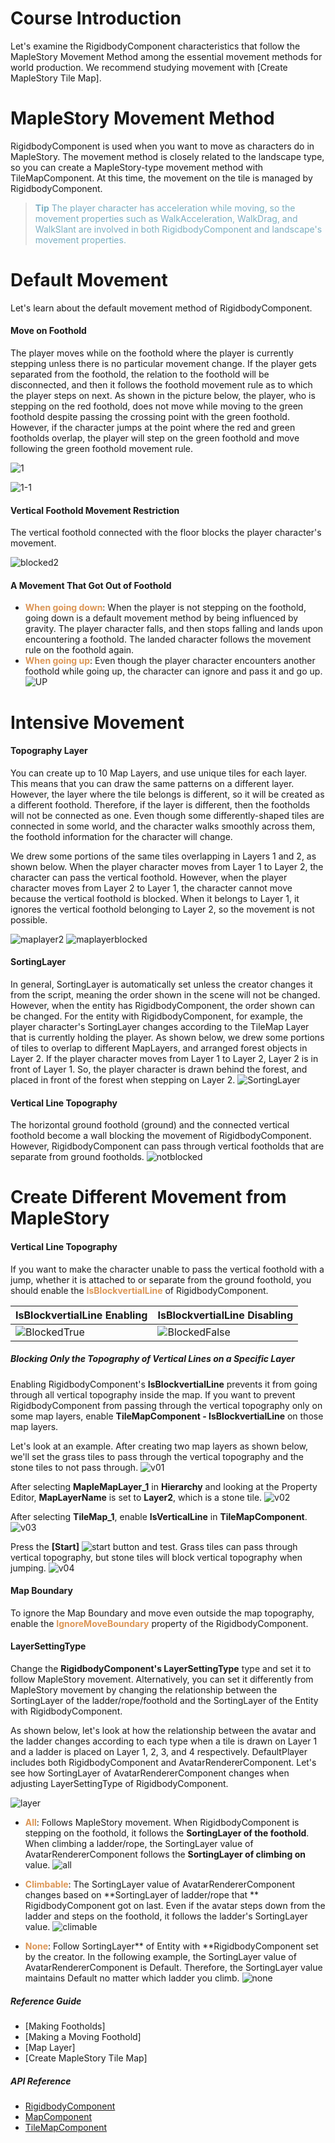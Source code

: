 # Course Introduction
Let's examine the RigidbodyComponent characteristics that follow the MapleStory Movement Method among the essential movement methods for world production. We recommend studying movement with [Create MapleStory Tile Map].
# MapleStory Movement Method
RigidbodyComponent is used when you want to move as characters do in MapleStory. The movement method is closely related to the landscape type, so you can create a MapleStory-type movement method with TileMapComponent. At this time, the movement on the tile is managed by RigidbodyComponent.

> <span style="color: #7cafc2">**Tip**
> The player character has acceleration while moving, so the movement properties such as WalkAcceleration, WalkDrag, and WalkSlant are involved in both RigidbodyComponent and landscape's movement properties.</span>

# Default Movement
Let's learn about the default movement method of RigidbodyComponent.

#### Move on Foothold
The player moves while on the foothold where the player is currently stepping unless there is no particular movement change. If the player gets separated from the foothold, the relation to the foothold will be disconnected, and then it follows the foothold movement rule as to which the player steps on next. As shown in the picture below, the player, who is stepping on the red foothold, does not move while moving to the green foothold despite passing the crossing point with the green foothold. However, if the character jumps at the point where the red and green footholds overlap, the player will step on the green foothold and move following the green foothold movement rule.

![1](https://mod-file.dn.nexoncdn.co.kr/bbs/1658193798420c9b8127ab85542ac8c25008d67ca62e6.png{"width":"740px"} "1")

![1-1](https://mod-file.dn.nexoncdn.co.kr/bbs/16581938215047ccafa3686d54c30a7ed3194be7c793a.gif{"width":"740px"} "1-1")
#### Vertical Foothold Movement Restriction
The vertical foothold connected with the floor blocks the player character's movement.

![blocked2](https://mod-file.dn.nexoncdn.co.kr/bbs/165822007557308684a3bc9b44795a843406f14f5b8b9.gif{"width":"740px"} "blocked2")
#### A Movement That Got Out of Foothold
* <span style="color: #dc9656">**When going down**</span>: When the player is not stepping on the foothold, going down is a default movement method by being influenced by gravity. The player character falls, and then stops falling and lands upon encountering a foothold. The landed character follows the movement rule on the foothold again.
* <span style="color: #dc9656">**When going up**</span>: Even though the player character encounters another foothold while going up, the character can ignore and pass it and go up.
![UP](https://mod-file.dn.nexoncdn.co.kr/bbs/1658883585804ef670a8a5f244cd49d1aaee440b64e30.gif "UP")


# Intensive Movement
#### Topography Layer
You can create up to 10 Map Layers, and use unique tiles for each layer. This means that you can draw the same patterns on a different layer. However, the layer where the tile belongs is different, so it will be created as a different foothold. Therefore, if the layer is different, then the footholds will not be connected as one. Even though some differently-shaped tiles are connected in some world, and the character walks smoothly across them, the foothold information for the character will change.

We drew some portions of the same tiles overlapping in Layers 1 and 2, as shown below. When the player character moves from Layer 1 to Layer 2, the character can pass the vertical foothold. However, when the player character moves from Layer 2 to Layer 1, the character cannot move because the vertical foothold is blocked. When it belongs to Layer 1, it ignores the vertical foothold belonging to Layer 2, so the movement is not possible.

![maplayer2](https://mod-file.dn.nexoncdn.co.kr/bbs/16593207875474437a8ce52584df9bd06b8487e5d5dec.png{"width":"740px"} "maplayer2")
![maplayerblocked](https://mod-file.dn.nexoncdn.co.kr/bbs/165823394560592e2768650e94a9fb15284bd030a570a.gif{"width":"740px"} "maplayerblocked")

#### SortingLayer
In general, SortingLayer is automatically set unless the creator changes it from the script, meaning the order shown in the scene will not be changed. However, when the entity has RigidbodyComponent, the order shown can be changed. For the entity with RigidbodyComponent, for example, the player character's SortingLayer changes according to the TileMap Layer that is currently holding the player. As shown below, we drew some portions of tiles to overlap to different MapLayers, and arranged forest objects in Layer 2. If the player character moves from Layer 1 to Layer 2, Layer 2 is in front of Layer 1. So, the player character is drawn behind the forest, and placed in front of the forest when stepping on Layer 2.
![SortingLayer](https://mod-file.dn.nexoncdn.co.kr/bbs/1658231806874225549d7abfd4083aa75e5de3ed69aaf.gif{"width":"740px"} "SortingLayer")

#### Vertical Line Topography
The horizontal ground foothold (ground) and the connected vertical foothold become a wall blocking the movement of RigidbodyComponent. However, RigidbodyComponent can pass through vertical footholds that are separate from ground footholds.
![notblocked](https://mod-file.dn.nexoncdn.co.kr/bbs/16588846011832681a46df73b40e09ecf4140c57c09ce.gif "notblocked")
# Create Different Movement from MapleStory
 #### Vertical Line Topography
If you want to make the character unable to pass the vertical foothold with a jump, whether it is attached to or separate from the ground foothold, you should enable the <span style="color: #dc9656">**IsBlockvertialLine**</span> of RigidbodyComponent.

| IsBlockvertialLine Enabling | IsBlockvertialLine Disabling |
| --- | --- |
|![BlockedTrue](https://mod-file.dn.nexoncdn.co.kr/bbs/165830397057921277d58d2954629b55e8db6b9ca6d99.gif "BlockedTrue")| ![BlockedFalse](https://mod-file.dn.nexoncdn.co.kr/bbs/1658304402181bdd5063510e848f090ae484b1467f48e.gif "BlockedFalse") |

##### Blocking Only the Topography of Vertical Lines on a Specific Layer
Enabling RigidbodyComponent's **IsBlockvertialLine** prevents it from going through all vertical topography inside the map. If you want to prevent RigidbodyComponent from passing through the vertical topography only on some map layers, enable **TileMapComponent - IsBlockvertialLine** on those map layers.

Let's look at an example. After creating two map layers as shown below, we'll set the grass tiles to pass through the vertical topography and the stone tiles to not pass through.
![v01](https://mod-file.dn.nexoncdn.co.kr/bbs/1681114270716dcd0db08af484f42987ea977046172d4.png "v01")

After selecting **MapleMapLayer_1** in **Hierarchy** and looking at the Property Editor, **MapLayerName** is set to **Layer2**, which is a stone tile.
![v02](https://mod-file.dn.nexoncdn.co.kr/bbs/16811145893012649f50aa9c84d239be7289931be4c5b.png "v02")

After selecting **TileMap_1**, enable **IsVerticalLine** in **TileMapComponent**.
![v03](https://mod-file.dn.nexoncdn.co.kr/bbs/1681114736635e34bcba0a8e84b7d9588196e14f563c8.png "v03")

Press the **[Start]** ![start](https://mod-file.dn.nexoncdn.co.kr/storage/icons/tool/icon_play.png "start") button and test.
Grass tiles can pass through vertical topography, but stone tiles will block vertical topography when jumping.
![v04](https://mod-file.dn.nexoncdn.co.kr/bbs/1681115054201040f1c2e91564fe4919afebd2bcd9b7d.gif "v04")

#### Map Boundary
To ignore the Map Boundary and move even outside the map topography, enable the <span style="color: #dc9656">**IgnoreMoveBoundary**</span> property of the RigidbodyComponent. 

#### LayerSettingType
Change the **RigidbodyComponent's LayerSettingType** type and set it to follow MapleStory movement. Alternatively, you can set it differently from MapleStory movement by changing the relationship between the SortingLayer of the ladder/rope/foothold and the SortingLayer of the Entity with RigidbodyComponent.

As shown below, let's look at how the relationship between the avatar and the ladder changes according to each type when a tile is drawn on Layer 1 and a ladder is placed on Layer 1, 2, 3, and 4 respectively.
DefaultPlayer includes both RigidbodyComponent and AvatarRendererComponent. Let's see how SortingLayer of AvatarRendererComponent changes when adjusting LayerSettingType of RigidbodyComponent.

![layer](https://mod-file.dn.nexoncdn.co.kr/bbs/16740182831894ef72030e7074c09ab7a37a5e34bc3e0.png "layer")

* **<span style="color: #dc9656">All</span>**: Follows MapleStory movement. When RigidbodyComponent is stepping on the foothold, it follows the **SortingLayer of the foothold**. When climbing a ladder/rope, the SortingLayer value of AvatarRendererComponent follows the **SortingLayer of climbing on** value.
![all](https://mod-file.dn.nexoncdn.co.kr/bbs/16739467083350b8e1b78aa7f4626a6aa3a10630ee873.gif "all")

* **<span style="color: #dc9656">Climbable</span>**: The SortingLayer value of AvatarRendererComponent changes based on **SortingLayer of ladder/rope that ** RigidbodyComponent got on last. Even if the avatar steps down from the ladder and steps on the foothold, it follows the ladder's SortingLayer value.
 ![climable](https://mod-file.dn.nexoncdn.co.kr/bbs/1673946686984683664c7c7484952b78440846bdcf879.gif "climable")

* **<span style="color: #dc9656">None</span>**: Follow SortingLayer** of Entity with **RigidbodyComponent set by the creator. In the following example, the SortingLayer value of AvatarRendererComponent is Default. Therefore, the SortingLayer value maintains Default no matter which ladder you climb.
![none](https://mod-file.dn.nexoncdn.co.kr/bbs/1673946729714d6916a24f5b1426ea7df4a97d8a71964.gif{"width":"520px"} "none")

##### Reference Guide
* [Making Footholds]
* [Making a Moving Foothold]
* [Map Layer]
* [Create MapleStory Tile Map]

##### API Reference
* [RigidbodyComponent](/apiReference?postId=378{"target":"_self"})
* [MapComponent](/apiReference?postId=358{"target":"_self"})
* [TileMapComponent](/apiReference?postId=379{"target":"_self"})